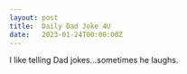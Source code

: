 ```yaml
---
layout: post
title:  Daily Dad Joke 4U
date:   2023-01-24T00:00:00Z
---
```

I like telling Dad jokes…sometimes he laughs.

